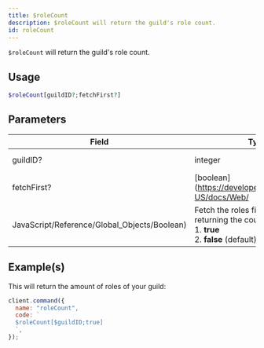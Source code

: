 ```yaml
---
title: $roleCount
description: $roleCount will return the guild's role count.
id: roleCount
---
```


`$roleCount` will return the guild's role count.

## Usage

```php
$roleCount[guildID?;fetchFirst?]
```

## Parameters

| Field                                        | Type                                                                                               | Description          | Required |
| -------------------------------------------- | -------------------------------------------------------------------------------------------------- | -------------------- | :------: |
| guildID?                                     | integer                                                                                            | The ID of the guild. |  false   |
| fetchFirst?                                  | [boolean](https://developer.mozilla.org/en-US/docs/Web/                                            |
| JavaScript/Reference/Global_Objects/Boolean) | Fetch the roles first before returning the count? <br /> 1. **true** <br /> 2. **false** (default) | false                |

## Example(s)

This will return the amount of roles of your guild:

```javascript
client.command({
  name: "roleCount",
  code: `
  $roleCount[$guildID;true]
  `,
});
```
